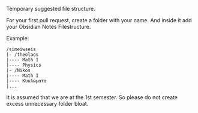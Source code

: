 Temporary suggested file structure.

For your first pull request, create a folder with your name. And inside it add your Obsidian Notes Filestructure.

Example:
```
/simeiwseis
|- /theolaos
|---- Math I
|---- Physics
|- /Nikos
|---- Math I
|---- Κυκλώματα
|...
```

It is assumed that we are at the 1st semester. So please do not create excess unnecessary folder bloat.
